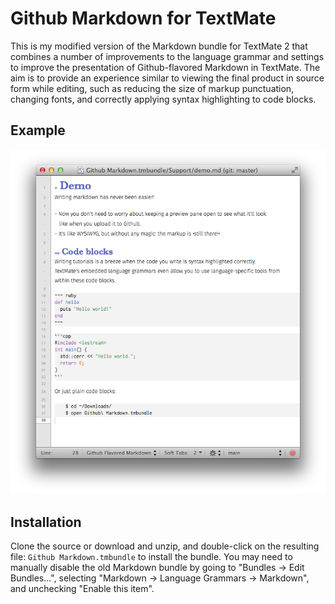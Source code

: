 # Github Markdown for TextMate
This is my modified version of the Markdown bundle for TextMate 2 that combines a number of improvements to the language grammar and settings to improve the presentation of Github-flavored Markdown in TextMate. The aim is to provide an experience similar to viewing the final product in source form while editing, such as reducing the size of markup punctuation, changing fonts, and correctly applying syntax highlighting to code blocks.

## Example
![Demo.md](Support/demo.png)

## Installation
Clone the source or download and unzip, and double-click on the resulting file: `Github Markdown.tmbundle` to install the bundle. You may need to manually disable the old Markdown bundle by going to "Bundles -> Edit Bundles...", selecting "Markdown -> Language Grammars -> Markdown", and unchecking "Enable this item".
